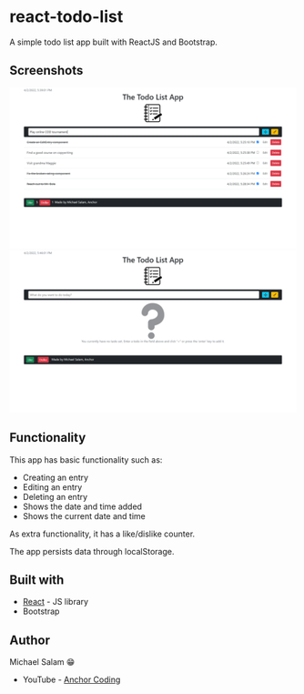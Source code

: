 # react-todo-list

A simple todo list app built with ReactJS and Bootstrap.

## Screenshots

![Screenshot 1](./screenshot1.png)
![Screenshot 2](./screenshot2.png)

## Functionality

This app has basic functionality such as:

- Creating an entry
- Editing an entry
- Deleting an entry
- Shows the date and time added
- Shows the current date and time

As extra functionality, it has a like/dislike counter.

The app persists data through localStorage.

## Built with

- [React](https://reactjs.org/) - JS library
- Bootstrap

## Author

Michael Salam 😁

- YouTube - [Anchor Coding](https://www.youtube.com/channel/UCPmdgwa3zes0eFtPJdbh1LA)
